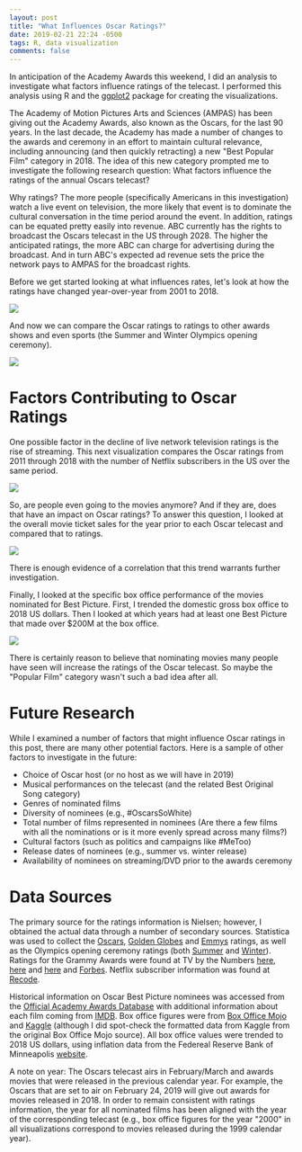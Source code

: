 ```yaml
---
layout: post
title: "What Influences Oscar Ratings?"
date: 2019-02-21 22:24 -0500
tags: R, data visualization
comments: false
---
```

In anticipation of the Academy Awards this weekend, I did an analysis to investigate what factors influence ratings of the telecast.  I performed this analysis using R and the [ggplot2](https://ggplot2.tidyverse.org/) package for creating the visualizations.

The Academy of Motion Pictures Arts and Sciences (AMPAS) has been giving out the Academy Awards, also known as the Oscars, for the last 90 years.  In the last decade, the Academy has made a number of changes to the awards and ceremony in an effort to maintain cultural relevance, including announcing (and then quickly retracting) a new "Best Popular Film" category in 2018.  The idea of this new category prompted me to investigate the following research question: What factors influence the ratings of the annual Oscars telecast?

Why ratings?  The more people (specifically Americans in this investigation) watch a live event on television, the more likely that event is to dominate the cultural conversation in the time period around the event.  In addition, ratings can be equated pretty easily into revenue.  ABC currently has the rights to broadcast the Oscars telecast in the US through 2028.  The higher the anticipated ratings, the more ABC can charge for advertising during the broadcast.  And in turn ABC's expected ad revenue sets the price the network pays to AMPAS for the broadcast rights.

Before we get started looking at what influences rates, let's look at how the ratings have changed year-over-year from 2001 to 2018.

<img src="{{'images/oscars_yoy.jpeg' | relative_url }}">

And now we can compare the Oscar ratings to ratings to other awards shows and even sports (the Summer and Winter Olympics opening ceremony).

<img src="{{'images/ratings_comparison.jpeg' | relative_url }}">

Factors Contributing to Oscar Ratings
=====================================
One possible factor in the decline of live network television ratings is the rise of streaming.  This next visualization compares the Oscar ratings from 2011 through 2018 with the number of Netflix subscribers in the US over the same period.  

<img src="{{'images/oscars_vs_netflix.jpeg' | relative_url }}">

So, are people even going to the movies anymore?  And if they are, does that have an impact on Oscar ratings?  To answer this question, I looked at the overall movie ticket sales for the year prior to each Oscar telecast and compared that to ratings.

<img src="{{'images/box_office.jpeg' | relative_url }}">

There is enough evidence of a correlation that this trend warrants further investigation.

Finally, I looked at the specific box office performance of the movies nominated for Best Picture.  First, I trended the domestic gross box office to 2018 US dollars.  Then I looked at which years had at least one Best Picture that made over $200M at the box office.

<img src="{{'images/ratings_boxplot.jpeg' | relative_url }}">

There is certainly reason to believe that nominating movies many people have seen will increase the ratings of the Oscar telecast.  So maybe the "Popular Film" category wasn't such a bad idea after all.

Future Research
===============
While I examined a number of factors that might influence Oscar ratings in this post, there are many other potential factors.  Here is a sample of other factors to investigate in the future:   
* Choice of Oscar host (or no host as we will have in 2019)
* Musical performances on the telecast (and the related Best Original Song category)
* Genres of nominated films
* Diversity of nominees (e.g., #OscarsSoWhite)
* Total number of films represented in nominees (Are there a few films with all the nominations or is it more evenly spread across many films?)
* Cultural factors (such as politics and campaigns like #MeToo)
* Release dates of nominees (e.g., summer vs. winter release)
* Availability of nominees on streaming/DVD prior to the awards ceremony 

Data Sources
============
The primary source for the ratings information is Nielsen; however, I obtained the actual data through a number of secondary sources.  Statistica was used to collect the [Oscars](http://www.statista.com/statistics/253743/academy-awards--number-of-viewers/), [Golden Globes](http://www.statista.com/statistics/266669/golden-globes--number-of-viewers/) and [Emmys](http://www.statista.com/statistics/260428/emmy-awards--number-of-viewers/) ratings, as well as the Olympics opening ceremony ratings (both [Summer](http://www.statista.com/statistics/237448/viewers-of-the-summer-olympics-opening-ceremony-in-the-us/) and [Winter](http://www.statista.com/statistics/587463/winter-olympics-opening-ceremony-number-viewers-usa/)).  Ratings for the Grammy Awards were found at TV by the Numbers [here](http://tvbythenumbers.zap2it.com/reference/grammy-awards-tv-ratings/40427/), [here](http://tvbythenumbers.zap2it.com/more-tv-news/the-grammys-are-having-a-pretty-good-decade-in-the-ratings/) and [here](http://tvbythenumbers.zap2it.com/daily-ratings/tv-ratings-sunday-jan-28-2018/) and [Forbes](http://www.forbes.com/sites/bizblog/2010/02/01/grammy-ratings-soar/#370a185b7a17).  Netflix subscriber information was found at [Recode](http://www.recode.net/2018/1/22/16920150/netflix-q4-2017-earnings-subscribers).  

Historical information on Oscar Best Picture nominees was accessed from the [Official Academy Awards Database](http://awardsdatabase.oscars.org/) with additional information about each film coming from [IMDB](http://www.imdb.com).  Box office figures were from [Box Office Mojo](https://www.boxofficemojo.com/yearly/) and [Kaggle](http://www.kaggle.com/eliasdabbas/boxofficemojo-alltime-domestic-data) (although I did spot-check the formatted data from Kaggle from the original Box Office Mojo source).  All box office values were trended to 2018 US dollars, using inflation data from the Federeal Reserve Bank of Minneapolis [website](http://www.minneapolisfed.org/community/financial-and-economic-education/cpi-calculator-information/consumer-price-index-and-inflation-rates-1913).  

A note on year: The Oscars telecast airs in February/March and awards movies that were released in the previous calendar year.  For example, the Oscars that are set to air on February 24, 2019 will give out awards for movies released in 2018.  In order to remain consistent with ratings information, the year for all nominated films has been aligned with the year of the corresponding telecast (e.g., box office figures for the year "2000" in all visualizations correspond to movies released during the 1999 calendar year).
